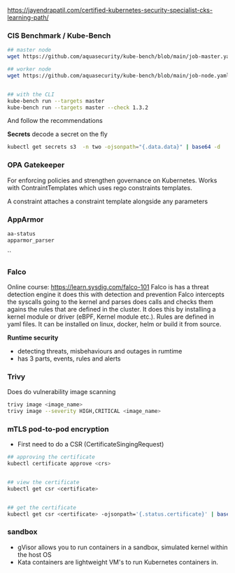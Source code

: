 
https://jayendrapatil.com/certified-kubernetes-security-specialist-cks-learning-path/
### **CIS Benchmark / Kube-Bench**

```bash
## master node
wget https://github.com/aquasecurity/kube-bench/blob/main/job-master.yaml

## worker node
wget https://github.com/aquasecurity/kube-bench/blob/main/job-node.yaml


## with the CLI
kube-bench run --targets master
kube-bench run --targets master --check 1.3.2
```
And follow the recommendations 


**Secrets**
decode a secret on the fly
```bash
kubectl get secrets s3  -n two -ojsonpath="{.data.data}" | base64 -d
```
### **OPA Gatekeeper**
For enforcing policies and strengthen governance on Kubernetes. Works with ContraintTemplates which uses rego constraints templates.

A constraint attaches a constraint template alongside any parameters 

### **AppArmor**
```bash
aa-status
apparmor_parser

```
``
### **Falco**
Online course: https://learn.sysdig.com/falco-101
Falco is has a threat detection engine it does this with detection and prevention
Falco intercepts the syscalls going to the kernel and parses does calls and checks them agains the rules that are defined in the cluster.  It does this by installing a kernel module or driver (eBPF, Kernel module etc.). Rules are defined in yaml files. It can be installed on linux, docker, helm or build it from source. 

**Runtime security**
- detecting threats, misbehaviours and outages in rumtime 
- has 3 parts, events, rules and alerts


### **Trivy**
Does do vulnerability image scanning
```bash
trivy image <image_name>
trivy image --severity HIGH,CRITICAL <image_name>
```


### **mTLS pod-to-pod encryption**
- First need to do a CSR (CertificateSingingRequest)

```bash
## approving the certificate
kubectl certificate approve <crs>


## view the certificate
kubectl get csr <certificate>


## get the certificate
kubectl get csr <certificate> -ojsonpath='{.status.certificate}' | base64 -d
```

### sandbox
- gVisor allows you to run containers in a sandbox, simulated kernel within the host OS
- Kata containers are lightweight VM's to run Kubernetes containers in.